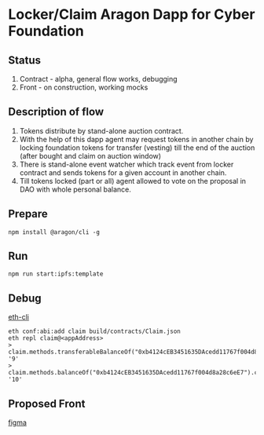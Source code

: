 # Locker/Claim Aragon Dapp for Cyber Foundation

## Status
1. Contract - alpha, general flow works, debugging
2. Front - on construction, working mocks


## Description of flow
1. Tokens distribute by stand-alone auction contract.
2. With the help of this dapp agent may request tokens in another chain by locking foundation tokens for transfer (vesting) till the end of the auction (after bought and claim on auction window)
3. There is stand-alone event watcher which track event from locker contract and sends tokens for a given account in another chain.
4. Till tokens locked (part or all) agent allowed to vote on the proposal in DAO with whole personal balance.


## Prepare
```
npm install @aragon/cli -g
```

## Run
```
npm run start:ipfs:template
```

## Debug
[eth-cli](https://github.com/protofire/eth-cli)

```
eth conf:abi:add claim build/contracts/Claim.json
eth repl claim@<appAddress>
> claim.methods.transferableBalanceOf("0xb4124cEB3451635DAcedd11767f004d8a28c6eE7").call()
'9'
>  claim.methods.balanceOf("0xb4124cEB3451635DAcedd11767f004d8a28c6eE7").call()
'10'
```

## Proposed Front
[figma](https://www.figma.com/file/6RyVF5IW2j8bBO1aCkU4lF/Claim-app?node-id=1%3A2280)